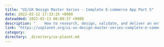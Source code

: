 ```yaml
---
title: "UI/UX Design Master Series - Complete E-commerce App Part 5"
date: 2022-02-12 17:33:25 +0000
dateadded: 2022-02-13 00:00:37 +0000
description: "    How to research, design, validate, and deliver an entire e-commerce app from the ground-up.  Continue reading on UX Planet »  "
link: "https://uxplanet.org/ui-ux-design-master-series-complete-e-commerce-app-part-5-697a7cab990b?source=rss----819cc2aaeee0---4"
category:
directory: _directory/ux-planet.md
---
```

